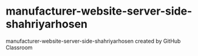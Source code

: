 # manufacturer-website-server-side-shahriyarhosen
manufacturer-website-server-side-shahriyarhosen created by GitHub Classroom
